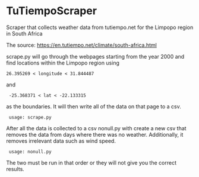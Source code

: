 # TuTiempoScraper
Scraper that collects weather data from tutiempo.net for the Limpopo region in South Africa

The source: https://en.tutiempo.net/climate/south-africa.html

scrape.py will go through the webpages starting from the year 2000 and find locations within the Limpopo region using   
```
26.395269 < longitude < 31.844487 
```
and
```
 -25.368371 < lat < -22.133315 
```
 as the boundaries. It will then write all of the data on that page to a csv. 
```
 usage: scrape.py
 ```
 After all the data is collected to a csv nonull.py with create a new csv that removes the data from days where there was no weather. Additionally, it removes irrelevant data such as wind speed. 
```
 usage: nonull.py
 ```
 The two must be run in that order or they will not give you the correct results.
 
 
